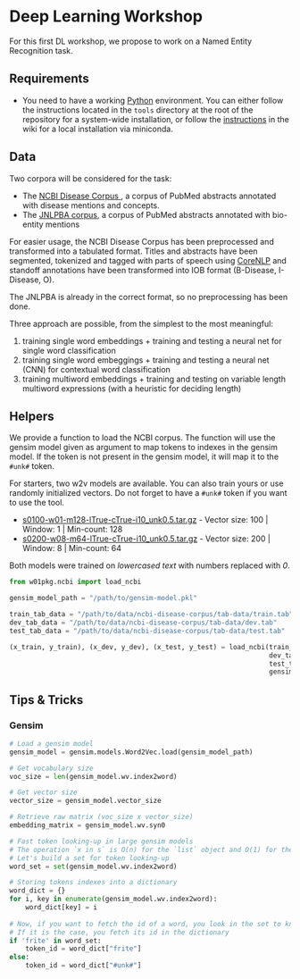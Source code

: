 # Deep Learning Workshop

For this first DL workshop, we propose to work on a Named Entity Recognition task.

## Requirements

* You need to have a working [Python](https://www.python.org/) environment. You can either follow the instructions
located in the `tools` directory at the root of the repository for a system-wide installation, or follow the 
[instructions](https://github.com/ArnaudFerre/AtelierDeepLearningILES/wiki) in the wiki for a local installation via
miniconda.

## Data

Two corpora will be considered for the task:
* The [NCBI Disease Corpus ](https://www.ncbi.nlm.nih.gov/CBBresearch/Dogan/DISEASE/), a corpus of PubMed abstracts
 annotated with disease mentions and concepts.
* The [JNLPBA corpus](http://www.geniaproject.org/shared-tasks/bionlp-jnlpba-shared-task-2004), a corpus of PubMed
 abstracts annotated with bio-entity mentions

For easier usage, the NCBI Disease Corpus has been preprocessed and transformed into a tabulated format. Titles and
abstracts have been segmented, tokenized and tagged with parts of speech using 
[CoreNLP](https://stanfordnlp.github.io/CoreNLP/) and standoff annotations have been transformed into IOB format 
(B-Disease, I-Disease, O).

The JNLPBA is already in the correct format, so no preprocessing has been done.

Three approach are possible, from the simplest to the most meaningful:
1. training single word embeddings + training and testing a neural net for single word classification
2. training single word embeggings + training and testing a neural net (CNN) for contextual word classification
3. training multiword embeddings + training and testing on variable length multiword expressions (with a heuristic for deciding length)

## Helpers

We provide a function to load the NCBI corpus. The function will use the gensim model given as argument to map tokens to
indexes in the gensim model. If the token is not present in the gensim model, it will map it to the `#unk#` token.

For starters, two w2v models are available. You can also train yours or use randomly initialized vectors. 
Do not forget to have a `#unk#` token if you want to use the tool. 

* [s0100-w01-m128-lTrue-cTrue-i10_unk0.5.tar.gz](https://perso.limsi.fr/tourille/w2v/s0100-w01-m128-lTrue-cTrue-i10_unk0.5.tar.gz) -
 Vector size: 100 | Window: 1 | Min-count: 128
* [s0200-w08-m64-lTrue-cTrue-i10_unk0.5.tar.gz](https://perso.limsi.fr/tourille/w2v/s0200-w08-m64-lTrue-cTrue-i10_unk0.5.tar.gz) - 
 Vector size: 200 | Window: 8 | Min-count: 64
 
Both models were trained on *lowercased text* with numbers replaced with *0*.

```python
from w01pkg.ncbi import load_ncbi

gensim_model_path = "/path/to/gensim-model.pkl"

train_tab_data = "/path/to/data/ncbi-disease-corpus/tab-data/train.tab"
dev_tab_data = "/path/to/data/ncbi-disease-corpus/tab-data/dev.tab"
test_tab_data = "/path/to/data/ncbi-disease-corpus/tab-data/test.tab"

(x_train, y_train), (x_dev, y_dev), (x_test, y_test) = load_ncbi(train_tab_data,
                                                                 dev_tab_data,
                                                                 test_tab_data,
                                                                 gensim_model_path)
```

## Tips & Tricks

### Gensim

```python
# Load a gensim model
gensim_model = gensim.models.Word2Vec.load(gensim_model_path)

# Get vocabulary size
voc_size = len(gensim_model.wv.index2word)

# Get vector size
vector_size = gensim_model.vector_size

# Retrieve raw matrix (voc_size x vector_size)
embedding_matrix = gensim_model.wv.syn0

# Fast token looking-up in large gensim models
# The operation `x in s` is O(n) for the `list` object and O(1) for the `set` object 
# Let's build a set for token looking-up
word_set = set(gensim_model.wv.index2word)

# Storing tokens indexes into a dictionary
word_dict = {}
for i, key in enumerate(gensim_model.wv.index2word):
    word_dict[key] = i
    
# Now, if you want to fetch the id of a word, you look in the set to know if the token is in the vocabulary
# If it is the case, you fetch its id in the dictionary
if 'frite' in word_set:
    token_id = word_dict["frite"]
else:
    token_id = word_dict["#unk#"]
```